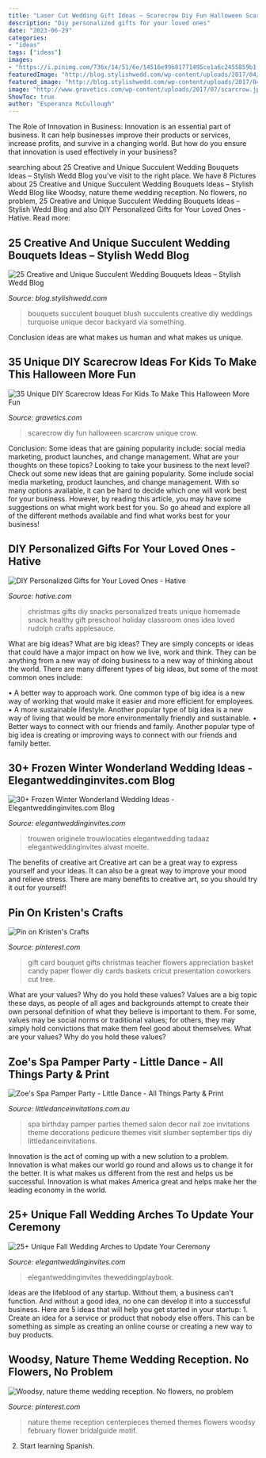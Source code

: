 ```yaml
---
title: "Laser Cut Wedding Gift Ideas ~ Scarecrow Diy Fun Halloween Scarcrow Unique Crow"
description: "Diy personalized gifts for your loved ones"
date: "2023-06-29"
categories:
- "ideas"
tags: ["ideas"]
images:
- "https://i.pinimg.com/736x/14/51/6e/14516e99b81771495ce1a6c2455859b1.jpg"
featuredImage: "http://blog.stylishwedd.com/wp-content/uploads/2017/04/amazing-oversized-green-and-blush-wedding-bouquets.jpg"
featured_image: "http://blog.stylishwedd.com/wp-content/uploads/2017/04/amazing-oversized-green-and-blush-wedding-bouquets.jpg"
image: "http://www.gravetics.com/wp-content/uploads/2017/07/scarcrow.jpg"
ShowToc: true
author: "Esperanza McCullough"
---
```



The Role of Innovation in Business:
Innovation is an essential part of business. It can help businesses improve their products or services, increase profits, and survive in a changing world. But how do you ensure that innovation is used effectively in your business?

	

		
searching about 25 Creative and Unique Succulent Wedding Bouquets Ideas – Stylish Wedd Blog you've visit to the right place. We have 8 Pictures about 25 Creative and Unique Succulent Wedding Bouquets Ideas – Stylish Wedd Blog like Woodsy, nature theme wedding reception. No flowers, no problem, 25 Creative and Unique Succulent Wedding Bouquets Ideas – Stylish Wedd Blog and also DIY Personalized Gifts for Your Loved Ones - Hative. Read more:
		
    
## 25 Creative And Unique Succulent Wedding Bouquets Ideas – Stylish Wedd Blog

<img loading=lazy src="http://blog.stylishwedd.com/wp-content/uploads/2017/04/amazing-oversized-green-and-blush-wedding-bouquets.jpg" onerror="this.onerror=null;this.src='https://tse3.mm.bing.net/th?id=OIP.a628Mz5FT77M1xZiOJ-adQHaLH&amp;pid=15.1';" alt="25 Creative and Unique Succulent Wedding Bouquets Ideas – Stylish Wedd Blog">

_Source: blog.stylishwedd.com_

>bouquets succulent bouquet blush succulents creative diy weddings turquoise unique decor backyard via something. 

	

Conclusion
ideas are what makes us human and what makes us unique.

    
## 35 Unique DIY Scarecrow Ideas For Kids To Make This Halloween More Fun

<img loading=lazy src="http://www.gravetics.com/wp-content/uploads/2017/07/scarcrow.jpg" onerror="this.onerror=null;this.src='https://tse1.mm.bing.net/th?id=OIP.np91N291sUPMLwa5cbyLmQHaLH&amp;pid=15.1';" alt="35 Unique DIY Scarecrow Ideas For Kids To Make This Halloween More Fun">

_Source: gravetics.com_

>scarecrow diy fun halloween scarcrow unique crow. 

	

Conclusion: Some ideas that are gaining popularity include: social media marketing, product launches, and change management. What are your thoughts on these topics?
Looking to take your business to the next level? Check out some new ideas that are gaining popularity. Some include social media marketing, product launches, and change management. With so many options available, it can be hard to decide which one will work best for your business. However, by reading this article, you may have some suggestions on what might work best for you. So go ahead and explore all of the different methods available and find what works best for your business!

    
## DIY Personalized Gifts For Your Loved Ones - Hative

<img loading=lazy src="https://hative.com/wp-content/uploads/2015/10/5-diy-personalized-gift-ideas.jpg" onerror="this.onerror=null;this.src='https://tse4.mm.bing.net/th?id=OIP.cYbLxP7oV0HWYKrtdrsBXgHaUc&amp;pid=15.1';" alt="DIY Personalized Gifts for Your Loved Ones - Hative">

_Source: hative.com_

>christmas gifts diy snacks personalized treats unique homemade snack healthy gift preschool holiday classroom ones idea loved rudolph crafts applesauce. 

	

What are big ideas?
What are big ideas? They are simply concepts or ideas that could have a major impact on how we live, work and think. They can be anything from a new way of doing business to a new way of thinking about the world.
There are many different types of big ideas, but some of the most common ones include: 

• A better way to approach work. One common type of big idea is a new way of working that would make it easier and more efficient for employees. 
• A more sustainable lifestyle. Another popular type of big idea is a new way of living that would be more environmentally friendly and sustainable. 
• Better ways to connect with our friends and family. Another popular type of big idea is creating or improving ways to connect with our friends and family better.

    
## 30+ Frozen Winter Wonderland Wedding Ideas - Elegantweddinginvites.com Blog

<img loading=lazy src="https://www.elegantweddinginvites.com/wedding-blog/wp-content/uploads/2020/08/frozen-winter-princess-disney-wedding-table-decor-768x1154.jpg" onerror="this.onerror=null;this.src='https://tse4.mm.bing.net/th?id=OIP.sweo62GdpSczgCBTQj-fLAHaLI&amp;pid=15.1';" alt="30+ Frozen Winter Wonderland Wedding Ideas - Elegantweddinginvites.com Blog">

_Source: elegantweddinginvites.com_

>trouwen originele trouwlocaties elegantwedding tadaaz elegantweddinginvites alvast moeite. 

	

The benefits of creative art
Creative art can be a great way to express yourself and your ideas. It can also be a great way to improve your mood and relieve stress. There are many benefits to creative art, so you should try it out for yourself!

    
## Pin On Kristen&#039;s Crafts

<img loading=lazy src="https://i.pinimg.com/736x/e3/0f/ea/e30fead3d0c76035be103811f2e0344e--gift-card-bouquet-candy-bouquet.jpg" onerror="this.onerror=null;this.src='https://tse1.mm.bing.net/th?id=OIP.znWN9upSWCKmhWT6WW69HQHaLH&amp;pid=15.1';" alt="Pin on Kristen&#039;s Crafts">

_Source: pinterest.com_

>gift card bouquet gifts christmas teacher flowers appreciation basket candy paper flower diy cards baskets cricut presentation coworkers cut tree. 

	

What are your values? Why do you hold these values?
Values are a big topic these days, as people of all ages and backgrounds attempt to create their own personal definition of what they believe is important to them. For some, values may be social norms or traditional values; for others, they may simply hold convictions that make them feel good about themselves. What are your values? Why do you hold these values?

    
## Zoe&#039;s Spa Pamper Party - Little Dance - All Things Party &amp; Print

<img loading=lazy src="http://cdn3.bigcommerce.com/s-zzx0lnhv/product_images/uploaded_images/b7e06409-2eff-4090-a9ae-ddf19e80a18b.jpg" onerror="this.onerror=null;this.src='https://tse3.mm.bing.net/th?id=OIP.cF3oh0RCpVmfNpn_cNrGYwAAAA&amp;pid=15.1';" alt="Zoe&#039;s Spa Pamper Party - Little Dance - All Things Party &amp; Print">

_Source: littledanceinvitations.com.au_

>spa birthday pamper parties themed salon decor nail zoe invitations theme decorations pedicure themes visit slumber september tips diy littledanceinvitations. 

	

Innovation is the act of coming up with a new solution to a problem. Innovation is what makes our world go round and allows us to change it for the better. It is what makes us different from the rest and helps us be successful. Innovation is what makes America great and helps make her the leading economy in the world.

    
## 25+ Unique Fall Wedding Arches To Update Your Ceremony

<img loading=lazy src="https://www.elegantweddinginvites.com/wedding-blog/wp-content/uploads/2020/08/navy-blue-fabric-drapery-wedding-chuppah-ideas-683x1024.jpg" onerror="this.onerror=null;this.src='https://tse4.mm.bing.net/th?id=OIP.5_D4INbPGm_ryXZsgdtTdAHaLG&amp;pid=15.1';" alt="25+ Unique Fall Wedding Arches to Update Your Ceremony">

_Source: elegantweddinginvites.com_

>elegantweddinginvites theweddingplaybook. 

	

Ideas are the lifeblood of any startup. Without them, a business can't function. And without a good idea, no one can develop it into a successful business. Here are 5 ideas that will help you get started in your startup: 1. Create an idea for a service or product that nobody else offers. This can be something as simple as creating an online course or creating a new way to buy products. 
    
## Woodsy, Nature Theme Wedding Reception. No Flowers, No Problem

<img loading=lazy src="https://i.pinimg.com/736x/14/51/6e/14516e99b81771495ce1a6c2455859b1.jpg" onerror="this.onerror=null;this.src='https://tse3.mm.bing.net/th?id=OIP.rt1cLKzIV4l81rfIxxJjqQHaLH&amp;pid=15.1';" alt="Woodsy, nature theme wedding reception. No flowers, no problem">

_Source: pinterest.com_

>nature theme reception centerpieces themed themes flowers woodsy february flower bridalguide motif. 

	

2) Start learning Spanish.

